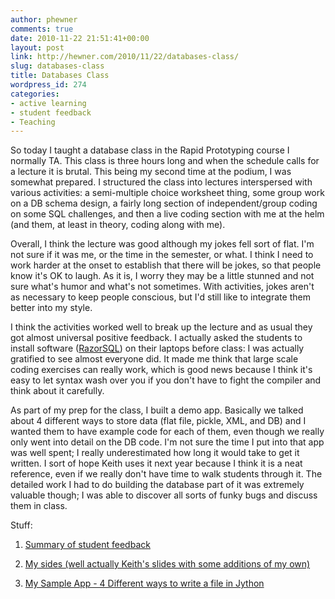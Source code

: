 ```yaml
---
author: phewner
comments: true
date: 2010-11-22 21:51:41+00:00
layout: post
link: http://hewner.com/2010/11/22/databases-class/
slug: databases-class
title: Databases Class
wordpress_id: 274
categories:
- active learning
- student feedback
- Teaching
---
```


So today I taught a database class in the Rapid Prototyping course I normally TA.  This class is three hours long and when the schedule calls for a lecture it is brutal.  This being my second time at the podium, I was somewhat prepared.  I structured the class into lectures interspersed with various activities: a semi-multiple choice worksheet thing, some group work on a DB schema design, a fairly long section of independent/group coding on some SQL challenges, and then a live coding section with me at the helm (and them, at least in theory, coding along with me).

Overall, I think the lecture was good although my jokes fell sort of flat.  I'm not sure if it was me, or the time in the semester, or what.  I think I need to work harder at the onset to establish that there will be jokes, so that people know it's OK to laugh.  As it is, I worry they may be a little stunned and not sure what's humor and what's not sometimes.  With activities, jokes aren't as necessary to keep people conscious, but I'd still like to integrate them better into my style.

I think the activities worked well to break up the lecture and as usual they got almost universal positive feedback.  I actually asked the students to install software ([RazorSQL](http://www.razorsql.com/)) on their laptops before class: I was actually gratified to see almost everyone did.  It made me think that large scale coding exercises can really work, which is good news because I think it's easy to let syntax wash over you if you don't have to fight the compiler and think about it carefully.

As part of my prep for the class, I built a demo app.  Basically we talked about 4 different ways to store data (flat file, pickle, XML, and DB) and I wanted them to have example code for each of them, even though we really only went into detail on the DB code.  I'm not sure the time I put into that app was well spent; I really underestimated how long it would take to get it written.  I sort of hope Keith uses it next year because I think it is a neat reference, even if we really don't have time to walk students through it.  The detailed work I had to do building the database part of it was extremely valuable though; I was able to discover all sorts of funky bugs and discuss them in class.

Stuff:




  1. [Summary of student feedback](https://spreadsheets.google.com/pub?key=0Ajy7KJkG2NnQdDc5OVpLaGd3WjdtY2liTkFoYXVHWmc&hl=en&output=html)


  2. [My sides (well actually Keith's slides with some additions of my own)](https://docs.google.com/viewer?a=v&pid=explorer&chrome=true&srcid=0Bzy7KJkG2NnQYWY1NGVlMTMtN2MwNC00YTIwLWIyOWMtNDIyMDhhZDU0ZjUw&hl=en)


  3. [My Sample App - 4 Different ways to write a file in Jython](https://docs.google.com/leaf?id=0Bzy7KJkG2NnQMjI0MGE2NTAtMjRmNi00MTMyLTk4NjUtZmI2MzgwMjBjMmVj&hl=en)


